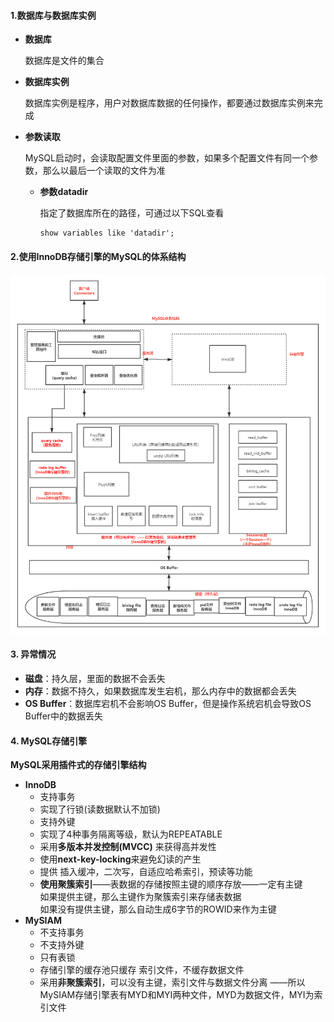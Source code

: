 #### 1.数据库与数据库实例

* **数据库**

  数据库是文件的集合

* **数据库实例**

  数据库实例是程序，用户对数据库数据的任何操作，都要通过数据库实例来完成

* **参数读取**

  MySQL启动时，会读取配置文件里面的参数，如果多个配置文件有同一个参数，那么以最后一个读取的文件为准

  * **参数datadir**

    指定了数据库所在的路径，可通过以下SQL查看

    ```
    show variables like 'datadir';
    ```



#### 2.使用InnoDB存储引擎的MySQL的体系结构
![7](../0.picture/10.png)

#### 3. 异常情况

* **磁盘**：持久层，里面的数据不会丢失
* **内存**：数据不持久，如果数据库发生宕机，那么内存中的数据都会丢失
* **OS Buffer**：数据库宕机不会影响OS Buffer，但是操作系统宕机会导致OS Buffer中的数据丢失



#### 4. MySQL存储引擎

**MySQL采用插件式的存储引擎结构**

* **InnoDB**
  * 支持事务
  * 实现了行锁(读数据默认不加锁)
  * 支持外键
  * 实现了4种事务隔离等级，默认为REPEATABLE  
  * 采用**多版本并发控制(MVCC)** 来获得高并发性  
  * 使用**next-key-locking**来避免幻读的产生  
  * 提供 插入缓冲，二次写，自适应哈希索引，预读等功能  
  * **使用聚簇索引**——表数据的存储按照主键的顺序存放——一定有主键   
    如果提供主键，那么主键作为聚簇索引来存储表数据   
    如果没有提供主键，那么自动生成6字节的ROWID来作为主键   
* **MySIAM**
  * 不支持事务
  * 不支持外键
  * 只有表锁  
  * 存储引擎的缓存池只缓存 索引文件，不缓存数据文件   
  * 采用**非聚簇索引**，可以没有主键，索引文件与数据文件分离  ——所以MySIAM存储引擎表有MYD和MYI两种文件，MYD为数据文件，MYI为索引文件  
